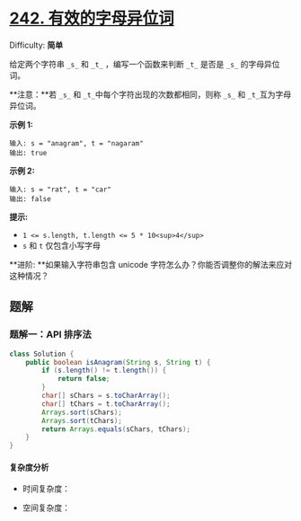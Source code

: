 # [242\. 有效的字母异位词](https://leetcode-cn.com/problems/valid-anagram/)

Difficulty: **简单**

给定两个字符串 `_s_` 和 `_t_` ，编写一个函数来判断 `_t_` 是否是 `_s_` 的字母异位词。

**注意：**若 `_s_` 和 `_t_`中每个字符出现的次数都相同，则称 `_s_` 和 `_t_`互为字母异位词。

**示例 1:**

```
输入: s = "anagram", t = "nagaram"
输出: true
```

**示例 2:**

```
输入: s = "rat", t = "car"
输出: false
```

**提示:**

*   `1 <= s.length, t.length <= 5 * 10<sup>4</sup>`
*   `s` 和 `t` 仅包含小写字母

**进阶: **如果输入字符串包含 unicode 字符怎么办？你能否调整你的解法来应对这种情况？


## 题解

### 题解一：API 排序法

```java
class Solution {
    public boolean isAnagram(String s, String t) {
        if (s.length() != t.length()) {
            return false;
        }
        char[] sChars = s.toCharArray();
        char[] tChars = t.toCharArray();
        Arrays.sort(sChars);
        Arrays.sort(tChars);
        return Arrays.equals(sChars, tChars);
    }
}
```

#### 复杂度分析

- 时间复杂度：

- 空间复杂度：
